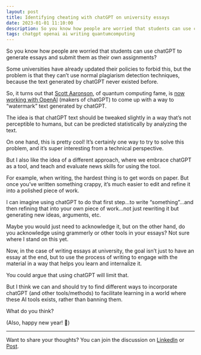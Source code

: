 ```yaml
---
layout: post
title: Identifying cheating with chatGPT on university essays
date: 2023-01-01 11:10:00
description: So you know how people are worried that students can use chatGPT to generate essays and submit them as their own assignments?
tags: chatgpt openai ai writing quantumcomputing
---
```


So you know how people are worried that students can use chatGPT to generate essays and submit them as their own assignments?

Some universities have already updated their policies to forbid this, but the problem is that they can’t use normal plagiarism detection techniques, because the text generated by chatGPT never existed before.

So, it turns out that [Scott Aaronson](https://scottaaronson.blog), of quantum computing fame, is [now working with OpenAI](https://techcrunch.com/2022/12/10/openais-attempts-to-watermark-ai-text-hit-limits/) (makers of chatGPT) to come up with a way to “watermark” text generated by chatGPT.

The idea is that chatGPT text should be tweaked slightly in a way that’s not perceptible to humans, but can be predicted statistically by analyzing the text.

On one hand, this is pretty cool! It’s certainly one way to try to solve this problem, and it’s super interesting from a technical perspective.

But I also like the idea of a different approach, where we embrace chatGPT as a tool, and teach and evaluate news skills for using the tool.

For example, when writing, the hardest thing is to get words on paper. But once you’ve written something crappy, it’s much easier to edit and refine it into a polished piece of work.

I can imagine using chatGPT to do that first step…to write “something”…and then refining that into your own piece of work…not just rewriting it but generating new ideas, arguments, etc.

Maybe you would just need to acknowledge it, but on the other hand, do you acknowledge using grammerly or other tools in your essays? Not sure where I stand on this yet.

Now, in the case of writing essays at university, the goal isn’t just to have an essay at the end, but to use the process of writing to engage with the material in a way that helps you learn and internalize it.

You could argue that using chatGPT will limit that.

But I think we can and should try to find different ways to incorporate chatGPT (and other tools/methods) to facilitate learning in a world where these AI tools exists, rather than banning them.

What do you think?

(Also, happy new year! 🥳)

---

Want to share your thoughts? You can join the discussion on [LinkedIn](https://www.linkedin.com/posts/agata-branczyk_chatgpt-openai-writing-activity-7015348400430731264-iuAS) or [Post](https://post.news/article/2JkEd1AKgRufD9AuE3dq5PJ3wxf).
